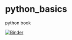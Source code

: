 # python_basics
python book 


[![Binder](https://mybinder.org/badge_logo.svg)](https://mybinder.org/v2/gh/ardavural96/python_basics/main?filepath=py1.ipynb)

